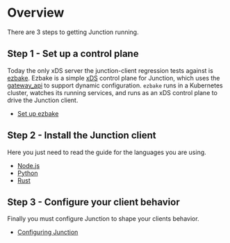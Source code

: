 # Overview

There are 3 steps to getting Junction running.

## Step 1 - Set up a control plane

Today the only xDS server the junction-client regression tests against is
[ezbake]. Ezbake is a simple [xDS] control plane for
Junction, which uses the [gateway_api] to support dynamic configuration.
`ezbake` runs in a Kubernetes cluster, watches its running services, and runs
as an xDS control plane to drive the Junction client.

[ezbake]: https://github.com/junction-labs/ezbake
[gateway_api]: https://gateway-api.sigs.k8s.io/
[xDS]: https://www.envoyproxy.io/docs/envoy/latest/api-docs/xds_protocol

* [Set up ezbake](ezbake.md)

## Step 2 - Install the Junction client

Here you just need to read the guide for the languages you are using.

* [Node.js](node.md)
* [Python](python.md)
* [Rust](rust.md)

## Step 3 - Configure your client behavior

Finally you must configure Junction to shape your clients behavior.

* [Configuring Junction](configuring-junction.md)
